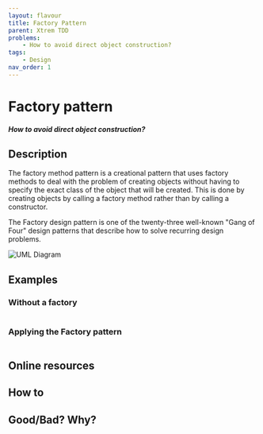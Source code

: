 ```yaml
---
layout: flavour
title: Factory Pattern
parent: Xtrem TDD
problems:
    - How to avoid direct object construction?
tags: 
    - Design
nav_order: 1
---
```


# Factory pattern
#### *How to avoid direct object construction?*

## Description
The factory method pattern is a creational pattern that uses factory methods to deal with the problem of creating objects without having to specify the exact class of the object that will be created. 
This is done by creating objects by calling a factory method rather than by calling a constructor.

The Factory design pattern is one of the twenty-three well-known "Gang of Four" design patterns that describe how to solve recurring design problems.

![UML Diagram](https://upload.wikimedia.org/wikipedia/commons/4/43/W3sDesign_Factory_Method_Design_Pattern_UML.jpg "UML Diagram")

## Examples

### Without a factory
```csharp
```

### Applying the Factory pattern
```csharp
```
## Online resources

## How to

## Good/Bad? Why?



